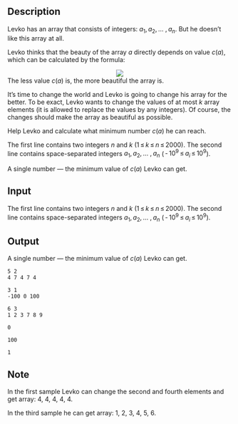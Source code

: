 ## Description

<div><p>Levko has an array that consists of integers: <span class="tex-span"><i>a</i><sub class="lower-index">1</sub>, <i>a</i><sub class="lower-index">2</sub>, ... , <i>a</i><sub class="lower-index"><i>n</i></sub></span>. But he doesn’t like this array at all.</p><p>Levko thinks that the beauty of the array <span class="tex-span"><i>a</i></span> directly depends on value <span class="tex-span"><i>c</i>(<i>a</i>)</span>, which can be calculated by the formula: </p><center class="tex-equation"><img align="middle" class="tex-formula" src="file://JfEqnMii.png" style="max-width: 100.0%;max-height: 100.0%;"></center> The less value <span class="tex-span"><i>c</i>(<i>a</i>)</span> is, the more beautiful the array is.<p>It’s time to change the world and Levko is going to change his array for the better. To be exact, Levko wants to change the values of at most <span class="tex-span"><i>k</i></span> array elements (it is allowed to replace the values by any integers). Of course, the changes should make the array as beautiful as possible.</p><p>Help Levko and calculate what minimum number <span class="tex-span"><i>c</i>(<i>a</i>)</span> he can reach.</p></div><div class="input-specification"><p>The first line contains two integers <span class="tex-span"><i>n</i></span> and <span class="tex-span"><i>k</i></span> (<span class="tex-span">1 ≤ <i>k</i> ≤ <i>n</i> ≤ 2000</span>). The second line contains space-separated integers <span class="tex-span"><i>a</i><sub class="lower-index">1</sub>, <i>a</i><sub class="lower-index">2</sub>, ... , <i>a</i><sub class="lower-index"><i>n</i></sub></span> (<span class="tex-span"> - 10<sup class="upper-index">9</sup> ≤ <i>a</i><sub class="lower-index"><i>i</i></sub> ≤ 10<sup class="upper-index">9</sup></span>).</p></div><div class="output-specification"><p>A single number — the minimum value of <span class="tex-span"><i>c</i>(<i>a</i>)</span> Levko can get.</p></div>

## Input

<p>The first line contains two integers <span class="tex-span"><i>n</i></span> and <span class="tex-span"><i>k</i></span> (<span class="tex-span">1 ≤ <i>k</i> ≤ <i>n</i> ≤ 2000</span>). The second line contains space-separated integers <span class="tex-span"><i>a</i><sub class="lower-index">1</sub>, <i>a</i><sub class="lower-index">2</sub>, ... , <i>a</i><sub class="lower-index"><i>n</i></sub></span> (<span class="tex-span"> - 10<sup class="upper-index">9</sup> ≤ <i>a</i><sub class="lower-index"><i>i</i></sub> ≤ 10<sup class="upper-index">9</sup></span>).</p>

## Output

<p>A single number — the minimum value of <span class="tex-span"><i>c</i>(<i>a</i>)</span> Levko can get.</p>





```input1
5 2
4 7 4 7 4

```




```input2
3 1
-100 0 100

```




```input3
6 3
1 2 3 7 8 9

```




```output1
0

```




```output2
100

```




```output3
1

```



## Note

<p>In the first sample Levko can change the second and fourth elements and get array: <span class="tex-span">4</span>, <span class="tex-span">4</span>, <span class="tex-span">4</span>, <span class="tex-span">4</span>, <span class="tex-span">4</span>.</p><p>In the third sample he can get array: <span class="tex-span">1</span>, <span class="tex-span">2</span>, <span class="tex-span">3</span>, <span class="tex-span">4</span>, <span class="tex-span">5</span>, <span class="tex-span">6</span>.</p>
